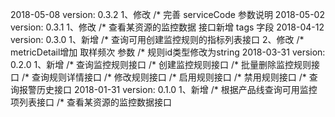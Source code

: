 2018-05-08 version: 0.3.2
1、修改
/* 完善 serviceCode 参数说明
2018-05-02 version: 0.3.1
1、修改
/* 查看某资源的监控数据 接口新增 tags 字段
2018-04-12 version: 0.3.0
1、新增
/* 查询可用创建监控规则的指标列表接口
2、修改
/* metricDetail增加 取样频次 参数
/* 规则id类型修改为string
2018-03-31 version: 0.2.0
1、新增
/* 查询监控规则接口
/* 创建监控规则接口
/* 批量删除监控规则接口
/* 查询规则详情接口
/* 修改规则接口
/* 启用规则接口
/* 禁用规则接口
/* 查询报警历史接口
2018-01-31 version: 0.1.0
1、新增
/* 根据产品线查询可用监控项列表接口
/* 查看某资源的监控数据接口